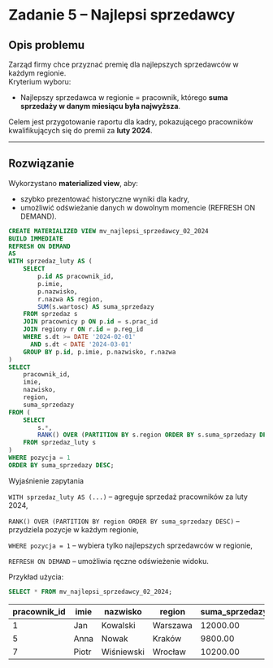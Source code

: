 # Zadanie 5 – Najlepsi sprzedawcy

## Opis problemu
Zarząd firmy chce przyznać premię dla najlepszych sprzedawców w każdym regionie.  
Kryterium wyboru:
- Najlepszy sprzedawca w regionie = pracownik, którego **suma sprzedaży w danym miesiącu była najwyższa**.

Celem jest przygotowanie raportu dla kadry, pokazującego pracowników kwalifikujących się do premii za **luty 2024**.

---

## Rozwiązanie

Wykorzystano **materialized view**, aby:

- szybko prezentować historyczne wyniki dla kadry,
- umożliwić odświeżanie danych w dowolnym momencie (REFRESH ON DEMAND).

```sql
CREATE MATERIALIZED VIEW mv_najlepsi_sprzedawcy_02_2024
BUILD IMMEDIATE
REFRESH ON DEMAND
AS
WITH sprzedaz_luty AS (
    SELECT
        p.id AS pracownik_id,
        p.imie,
        p.nazwisko,
        r.nazwa AS region,
        SUM(s.wartosc) AS suma_sprzedazy
    FROM sprzedaz s
    JOIN pracownicy p ON p.id = s.prac_id
    JOIN regiony r ON r.id = p.reg_id
    WHERE s.dt >= DATE '2024-02-01'
      AND s.dt < DATE '2024-03-01'
    GROUP BY p.id, p.imie, p.nazwisko, r.nazwa
)
SELECT
    pracownik_id,
    imie,
    nazwisko,
    region,
    suma_sprzedazy
FROM (
    SELECT
        s.*,
        RANK() OVER (PARTITION BY s.region ORDER BY s.suma_sprzedazy DESC) AS pozycja
    FROM sprzedaz_luty s
)
WHERE pozycja = 1
ORDER BY suma_sprzedazy DESC;
```

Wyjaśnienie zapytania

`WITH sprzedaz_luty AS (...)` – agreguje sprzedaż pracowników za luty 2024,

`RANK() OVER (PARTITION BY region ORDER BY suma_sprzedazy DESC)` – przydziela pozycje w każdym regionie,

`WHERE pozycja = 1` – wybiera tylko najlepszych sprzedawców w regionie,

`REFRESH ON DEMAND` – umożliwia ręczne odświeżenie widoku.


Przykład użycia: 

```sql
SELECT * FROM mv_najlepsi_sprzedawcy_02_2024;
```

| pracownik_id | imie  | nazwisko   | region   | suma_sprzedazy |
| ------------ | ----- | ---------- | -------- | --------------- |
| 1            | Jan   | Kowalski   | Warszawa | 12000.00        |
| 5            | Anna  | Nowak      | Kraków   | 9800.00         |
| 7            | Piotr | Wiśniewski | Wrocław  | 10200.00        |
